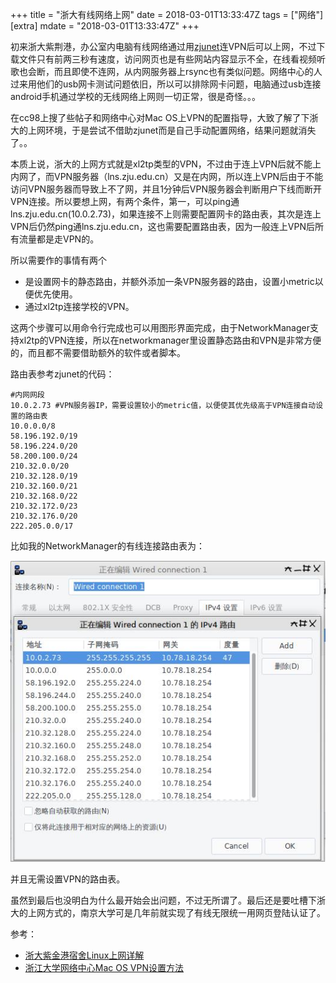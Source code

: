 +++
title = "浙大有线网络上网"
date = 2018-03-01T13:33:47Z
tags = ["网络"]
[extra]
mdate = "2018-03-01T13:33:47Z"
+++

初来浙大紫荆港，办公室内电脑有线网络通过用[zjunet](https://github.com/QSCTech/zjunet)连VPN后可以上网，不过下载文件只有前两三秒有速度，访问网页也是有些网站内容显示不全，在线看视频听歌也会断，而且即使不连网，从内网服务器上rsync也有类似问题。网络中心的人过来用他们的usb网卡测试问题依旧，所以可以排除网卡问题，电脑通过usb连接android手机通过学校的无线网络上网则一切正常，很是奇怪。。。
<!-- more -->

在cc98上搜了些帖子和网络中心对Mac OS上VPN的配置指导，大致了解了下浙大的上网环境，于是尝试不借助zjunet而是自己手动配置网络，结果问题就消失了。。

本质上说，浙大的上网方式就是xl2tp类型的VPN，不过由于连上VPN后就不能上内网了，而VPN服务器（lns.zju.edu.cn）又是在内网，所以连上VPN后由于不能访问VPN服务器而导致上不了网，并且1分钟后VPN服务器会判断用户下线而断开VPN连接。所以要想上网，有两个条件，第一，可以ping通lns.zju.edu.cn(10.0.2.73)，如果连接不上则需要配置网卡的路由表，其次是连上VPN后仍然ping通lns.zju.edu.cn，这也需要配置路由表，因为一般连上VPN后所有流量都是走VPN的。

所以需要作的事情有两个
- 是设置网卡的静态路由，并额外添加一条VPN服务器的路由，设置小metric以便优先使用。
- 通过xl2tp连接学校的VPN。

这两个步骤可以用命令行完成也可以用图形界面完成，由于NetworkManager支持xl2tp的VPN连接，所以在networkmanager里设置静态路由和VPN是非常方便的，而且都不需要借助额外的软件或者脚本。

路由表参考zjunet的代码：

```
#内网网段
10.0.2.73 #VPN服务器IP，需要设置较小的metric值，以便使其优先级高于VPN连接自动设置的路由表
10.0.0.0/8
58.196.192.0/19
58.196.224.0/20
58.200.100.0/24
210.32.0.0/20
210.32.128.0/19
210.32.160.0/21
210.32.168.0/22
210.32.172.0/23
210.32.176.0/20
222.205.0.0/17
```

比如我的NetworkManager的有线连接路由表为：

![路由规则](route_rule.jpg)

并且无需设置VPN的路由表。

虽然到最后也没明白为什么最开始会出问题，不过无所谓了。最后还是要吐槽下浙大的上网方式的，南京大学可是几年前就实现了有线无限统一用网页登陆认证了。

参考：
- [浙大紫金港宿舍Linux上网详解](http://www.cc98.org/topic/3938990/1#1)
- [浙江大学网络中心Mac OS VPN设置方法](http://zuits.zju.edu.cn/_upload/article/files/f3/4f/c651caee4321bbc6b559686fd46b/cc7fab05-3aff-4512-90bb-f876a263b004.docx)


